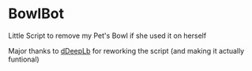 # BowlBot
Little Script to remove my Pet's Bowl if she used it on herself

Major thanks to <a href=https://github.com/dDeepLb>dDeepLb</a> for reworking the script (and making it actually funtional)
